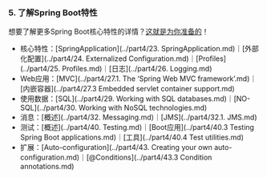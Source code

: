 ### 5. 了解Spring Boot特性

想要了解更多Spring Boot核心特性的详情？[这就是为你准备的](../part4/README.md)！

- 核心特性：[SpringApplication](../part4/23. SpringApplication.md)｜[外部化配置](../part4/24. Externalized Configuration.md)｜[Profiles](../part4/25. Profiles.md)｜[日志](../part4/26. Logging.md)
- Web应用：[MVC](../part4/27.1. The ‘Spring Web MVC framework’.md)｜[内嵌容器](../part4/27.3 Embedded servlet container support.md)
- 使用数据：[SQL](../part4/29. Working with SQL databases.md)｜[NO-SQL](../part4/30. Working with NoSQL technologies.md)
- 消息：[概述](../part4/32. Messaging.md)｜[JMS](../part4/32.1. JMS.md)
- 测试：[概述](../part4/40. Testing.md)｜[Boot应用](../part4/40.3 Testing Spring Boot applications.md)｜[工具](../part4/40.4 Test utilities.md)
- 扩展：[Auto-configuration](../part4/43. Creating your own auto-configuration.md)｜[@Conditions](../part4/43.3 Condition annotations.md)
